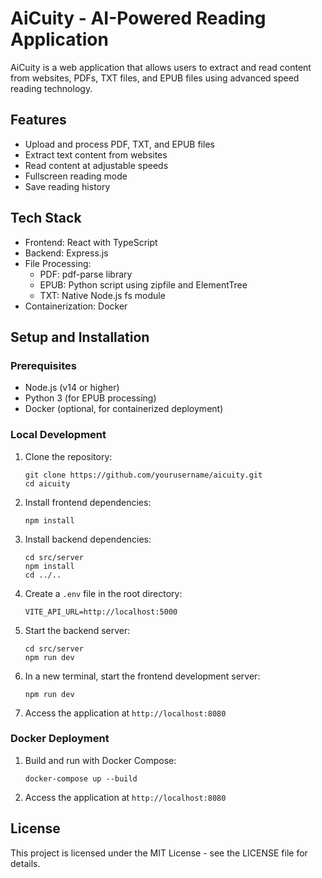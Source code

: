
# AiCuity - AI-Powered Reading Application

AiCuity is a web application that allows users to extract and read content from websites, PDFs, TXT files, and EPUB files using advanced speed reading technology.

## Features

- Upload and process PDF, TXT, and EPUB files
- Extract text content from websites
- Read content at adjustable speeds
- Fullscreen reading mode
- Save reading history

## Tech Stack

- Frontend: React with TypeScript
- Backend: Express.js
- File Processing: 
  - PDF: pdf-parse library
  - EPUB: Python script using zipfile and ElementTree
  - TXT: Native Node.js fs module
- Containerization: Docker

## Setup and Installation

### Prerequisites

- Node.js (v14 or higher)
- Python 3 (for EPUB processing)
- Docker (optional, for containerized deployment)

### Local Development

1. Clone the repository:
   ```
   git clone https://github.com/yourusername/aicuity.git
   cd aicuity
   ```

2. Install frontend dependencies:
   ```
   npm install
   ```

3. Install backend dependencies:
   ```
   cd src/server
   npm install
   cd ../..
   ```

4. Create a `.env` file in the root directory:
   ```
   VITE_API_URL=http://localhost:5000
   ```

5. Start the backend server:
   ```
   cd src/server
   npm run dev
   ```

6. In a new terminal, start the frontend development server:
   ```
   npm run dev
   ```

7. Access the application at `http://localhost:8080`

### Docker Deployment

1. Build and run with Docker Compose:
   ```
   docker-compose up --build
   ```

2. Access the application at `http://localhost:8080`

## License

This project is licensed under the MIT License - see the LICENSE file for details.
